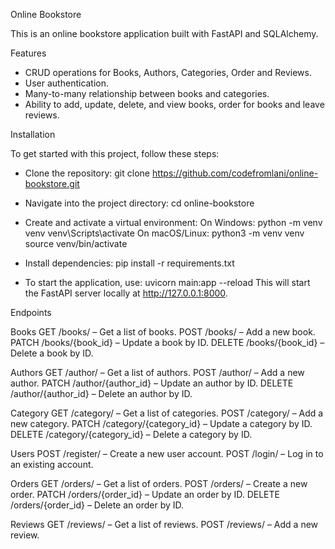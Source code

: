 Online Bookstore

This is an online bookstore application built with FastAPI and SQLAlchemy.

Features
- CRUD operations for Books, Authors, Categories, Order and Reviews.
- User authentication.
- Many-to-many relationship between books and categories.
- Ability to add, update, delete, and view books, order for books and leave reviews.
 
Installation

To get started with this project, follow these steps:

- Clone the repository:
    git clone https://github.com/codefromlani/online-bookstore.git

- Navigate into the project directory:
    cd online-bookstore

- Create and activate a virtual environment:
  On Windows:
    python -m venv venv
    venv\Scripts\activate
  On macOS/Linux:
    python3 -m venv venv
    source venv/bin/activate

- Install dependencies:
    pip install -r requirements.txt

- To start the application, use:
    uvicorn main:app --reload
    This will start the FastAPI server locally at http://127.0.0.1:8000.

Endpoints

Books
GET /books/ – Get a list of books.
POST /books/ – Add a new book.
PATCH /books/{book_id} – Update a book by ID.
DELETE /books/{book_id} – Delete a book by ID.

Authors
GET /author/ – Get a list of authors.
POST /author/ – Add a new author.
PATCH /author/{author_id} – Update an author by ID.
DELETE /author/{author_id} – Delete an author by ID.

Category
GET /category/ – Get a list of categories.
POST /category/ – Add a new category.
PATCH /category/{category_id} – Update a category by ID.
DELETE /category/{category_id} – Delete a category by ID.

Users
POST /register/ – Create a new user account.
POST /login/ – Log in to an existing account.

Orders
GET /orders/ – Get a list of orders.
POST /orders/ – Create a new order.
PATCH /orders/{order_id} – Update an order by ID.
DELETE /orders/{order_id} – Delete an order by ID.

Reviews
GET /reviews/ – Get a list of reviews.
POST /reviews/ – Add a new review.